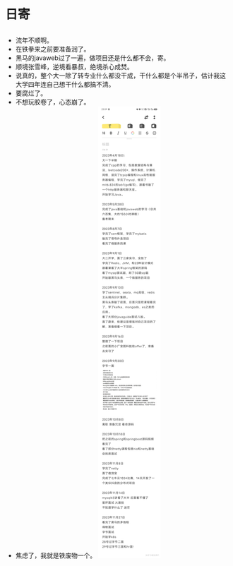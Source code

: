 # 日寄

##
* 流年不顺啊。
* 在铁拳来之前要准备润了。
* 黑马的javaweb过了一遍，做项目还是什么都不会，寄。
* 顺境张雪峰，逆境看暴叔，绝境杀心成焚。
* 说真的，整个大一除了转专业什么都没干成，干什么都是个半吊子，估计我这大学四年连自己想干什么都搞不清。
* 要腐烂了。
* 不想玩胶卷了，心态崩了。
* 焦虑了，我就是铁废物一个。
![](images/1.jpg)
##

